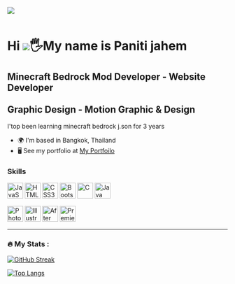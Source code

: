 
[![](https://media.discordapp.net/attachments/876032428597194782/1193222701112905819/3_E9E9E61.gif?ex=65abee3c&is=6599793c&hm=dcd8f93e855bf363a8d18bc9d3586457f2cc6f104398fb411bad76adc9c374eb&=&width=640&height=237)](https://reimdes1.wixsite.com/shop)

<P>
    <img src="https://media.discordapp.net/attachments/876032428597194782/1193222135129309184/3_1B15914.gif?ex=65abedb6&is=659978b6&hm=1737c76ff20c42be7389188baa9d167423a3af880aceb8f62ab6a62dd745bc37&=&width=215&height=80" alt="">
    </P>

Hi ![](🖐)🖐My name is Paniti jahem
==================================================================================================================================== 

Minecraft Bedrock Mod Developer -  Website Developer <br><br>
Graphic Design -  Motion Graphic & Design
---------------------------------------------------

I'top been learning minecraft bedrock j.son for 3 years

* 🌍  I'm based in Bangkok, Thailand
* 🖥️  See my portfolio at [My Portfoilo](https://solightzz.github.io/SolightzZ/)

### Skills

<p align="left">
<a href="https://developer.mozilla.org/en-US/docs/Web/JavaScript" target="_blank" rel="noreferrer"><img src="https://raw.githubusercontent.com/danielcranney/readme-generator/main/public/icons/skills/javascript-colored.svg" width="36" height="36" alt="JavaScript" /></a>
<a href="https://developer.mozilla.org/en-US/docs/Glossary/HTML5" target="_blank" rel="noreferrer"><img src="https://raw.githubusercontent.com/danielcranney/readme-generator/main/public/icons/skills/html5-colored.svg" width="36" height="36" alt="HTML5" /></a>
<a href="https://www.w3.org/TR/CSS/#css" target="_blank" rel="noreferrer"><img src="https://raw.githubusercontent.com/danielcranney/readme-generator/main/public/icons/skills/css3-colored.svg" width="36" height="36" alt="CSS3" /></a>
<a href="https://getbootstrap.com/" target="_blank" rel="noreferrer"><img src="https://raw.githubusercontent.com/danielcranney/readme-generator/main/public/icons/skills/bootstrap-colored.svg" width="36" height="36" alt="Bootstrap" /></a>
<a href="https://docs.microsoft.com/en-us/cpp/?view=msvc-170" target="_blank" rel="noreferrer"><img src="https://raw.githubusercontent.com/danielcranney/readme-generator/main/public/icons/skills/c-colored.svg" width="36" height="36" alt="C" /></a>
<a href="https://www.oracle.com/java/" target="_blank" rel="noreferrer"><img src="https://raw.githubusercontent.com/danielcranney/readme-generator/main/public/icons/skills/java-colored.svg" width="36" height="36" alt="Java" /></a>
 
<a href="https://www.adobe.com/uk/products/photoshop.html" target="_blank" rel="noreferrer"><img src="https://raw.githubusercontent.com/danielcranney/readme-generator/main/public/icons/skills/photoshop-colored-dark.svg" width="36" height="36" alt="Photoshop" /></a>
<a href="https://www.adobe.com/uk/products/illustrator.html" target="_blank" rel="noreferrer"><img src="https://raw.githubusercontent.com/danielcranney/readme-generator/main/public/icons/skills/illustrator-colored-dark.svg" width="36" height="36" alt="Illustrator" /></a>
<a href="https://www.adobe.com/uk/products/aftereffects.html" target="_blank" rel="noreferrer"><img src="https://raw.githubusercontent.com/danielcranney/readme-generator/main/public/icons/skills/aftereffects-colored-dark.svg" width="36" height="36" alt="After Effects" /></a>
<a href="https://www.adobe.com/uk/products/premiere.html" target="_blank" rel="noreferrer"><img src="https://raw.githubusercontent.com/danielcranney/readme-generator/main/public/icons/skills/premierepro-colored-dark.svg" width="36" height="36" alt="Premiere Pro" /></a>
</p>

---

### :fire: My Stats :

[![GitHub Streak](http://github-readme-streak-stats.herokuapp.com?user=SolightzZ&theme=dark&background=000000)](https://git.io/streak-stats)

[![Top Langs](https://github-readme-stats.vercel.app/api/top-langs/?username=SolightzZ&layout=compact&theme=vision-friendly-dark)](https://github.com/anuraghazra/github-readme-stats)


